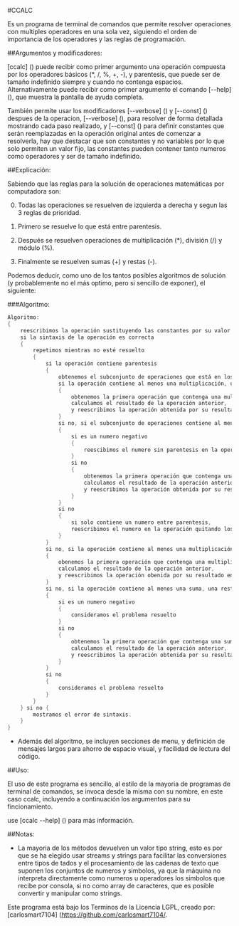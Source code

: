 #CCALC 

Es un programa de terminal de comandos que permite resolver operaciones con multiples operadores en una sola vez,
siguiendo el orden de importancia de los operadores y las reglas de programación.

##Argumentos y modificadores:

[ccalc] () puede recibir como primer argumento una operación compuesta por los operadores básicos (*, /, %, +, -), y parentesis, que puede ser de tamaño indefinido siempre y cuando no contenga espacios.
Alternativamente puede recibir como primer argumento el comando [--help] (), que muestra la pantalla de ayuda completa.

También permite usar los modificadores [--verbose] () y [--const] () despues de la operacion, [--verbose] (), para resolver de forma detallada mostrando cada paso realizado, y [--const] () para definir constantes que serán reemplazadas en la operación original antes de comenzar a resolverla, hay que destacar que son constantes y no variables por lo que solo permiten un valor fijo, las constantes pueden contener tanto numeros como operadores y ser de tamaño indefinido.

##Explicación:

 Sabiendo que las reglas para la solución de operaciones matemáticas por computadora son:

 0) Todas las operaciones se resuelven de izquierda a derecha y segun las 3 reglas de prioridad.
 
 1) Primero se resuelve lo que está entre parentesis.
 
 2) Después se resuelven operaciones de multiplicación (*), división (/) y módulo (%).
 
 3) Finalmente se resuelven sumas (+) y restas (-).

 Podemos deducir, como uno de los tantos posibles algoritmos de solución (y probablemente no el más optimo, pero si sencillo de exponer), el siguiente:

###Algoritmo:
```c++
Algoritmo:
{
    reescribimos la operación sustituyendo las constantes por su valor
    si la sintaxis de la operación es correcta
    {
        repetimos mientras no esté resuelto
        {
            si la operación contiene parentesis
            {
                obtenemos el subconjunto de operaciones que está en los parentesis mas internos
                si la operación contiene al menos una multiplicación, una división ó un módulo
                {
                    obtenemos la primera operación que contenga una multiplicación, una división ó un módulo,
                    calculamos el resultado de la operación anterior,
                    y reescribimos la operación obtenida por su resultado en el subconjunto de operaciones
                }
                si no, si el subconjunto de operaciones contiene al menos una suma, una resta ó un numero negativo
                {
                    si es un numero negativo
                    {
                        reescibimos el numero sin parentesis en la operación original                      
                    } 
                    si no
                    {
                        obtenemos la primera operación que contenga una suma ó una resta,
                        calculamos el resultado de la operación anterior,
                        y reescribimos la operación obtenida por su resultado en el subconjunto de operaciones 
                    }
                }
                si no 
                {
                    si solo contiene un numero entre parentesis,
                    reescribimos el numero en la operación quitando los parentesis
                }
            }
            si no, si la operación contiene al menos una multiplicación, una división o un módulo
            {
                obenemos la primera operación que contenga una multiplicación o una división o un módulo,
                calculamos el resultado de la operación anterior,
                y reescribimos la operación obenida por su resultado en la operación original 
            }
            si no, si la operación contiene al menos una suma, una resta o un numero negativo
            {
                si es un numero negativo
                {
                    consideramos el problema resuelto
                }
                si no
                {
                    obtenemos la primera operación que contenga una suma o una resta,
                    calculamos el resultado de la operación anterior,
                    y reescribimos la operación obtenida por su resultado en la operación original
                }
            }
            si no
            {
                consideramos el problema resuelto
            }
        }
    } si no {
        mostramos el error de sintaxis.
    }
}
```
* Además del algoritmo, se incluyen secciones de menu, y definición de mensajes largos para ahorro de espacio visual, y facilidad de lectura del código.

##Uso:

El uso de este programa es sencillo, al estilo de la mayoria de programas de terminal de comandos, se invoca desde la misma con su nombre, en este caso ccalc, incluyendo a continuación los argumentos para su fincionamiento.

use [ccalc --help] () para más información.

##Notas:

* La mayoria de los métodos devuelven un valor tipo string, esto es por que se ha elegido usar streams y strings para facilitar las conversiones entre tipos de tados y el procesamiento de las cadenas de texto que suponen los conjuntos de numeros y simbolos, ya que la máquina no interpreta directamente como numeros u operadores los simbolos que recibe por consola, si no como array de caracteres, que es posible convertir y manipular como strings.

Este programa está bajo los Terminos de la Licencia LGPL, creado por: [carlosmart7104] (https://github.com/carlosmart7104/.
